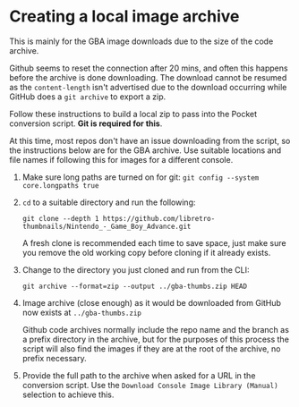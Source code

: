 # Creating a local image archive

This is mainly for the GBA image downloads due to the size of the code archive.

Github seems to reset the connection after 20 mins, and often this happens before the archive is done downloading.
The download cannot be resumed as the `content-length` isn't advertised due to the download occurring while
GitHub does a `git archive` to export a zip.

Follow these instructions to build a local zip to pass into the Pocket conversion script. **Git is required for this**.

At this time, most repos don't have an issue downloading from the script, so the instructions below are for
the GBA archive. Use suitable locations and file names if following this for images for a different console.

1. Make sure long paths are turned on for git: `git config --system core.longpaths true`

2. `cd` to a suitable directory and run the following:

   `git clone --depth 1 https://github.com/libretro-thumbnails/Nintendo_-_Game_Boy_Advance.git`

   A fresh clone is recommended each time to save space, just make sure you remove the old working copy
   before cloning if it already exists.

3. Change to the directory you just cloned and run from the CLI:

   `git archive --format=zip --output ../gba-thumbs.zip HEAD`

4. Image archive (close enough) as it would be downloaded from GitHub now exists at `../gba-thumbs.zip`

   Github code archives normally include the repo name and the branch as a prefix directory in the archive,
   but for the purposes of this process the script will also find the images if they are at the root of
   the archive, no prefix necessary.

5. Provide the full path to the archive when asked for a URL in the conversion script. Use the
   `Download Console Image Library (Manual)` selection to achieve this.